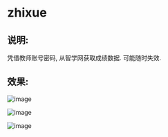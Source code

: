 # zhixue

## 说明:

凭借教师账号密码, 从智学网获取成绩数据.
可能随时失效.


## 效果:

![image](https://user-images.githubusercontent.com/60053890/183449120-f707ec64-2559-4c51-aae0-93a85f3e1eb1.png)

![image](https://user-images.githubusercontent.com/60053890/183449178-05539798-23dd-41ae-bef6-fd6b3a2b8363.png)

![image](https://user-images.githubusercontent.com/60053890/183449341-9303e3f1-92b3-4982-8c48-bd86c69af2f2.png)
